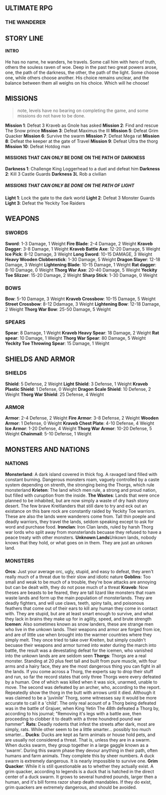 ## ULTIMATE RPG
### THE WANDERER

## STORY LINE
#### INTRO
He has no name, he wanders, he travels. Some call him with hero of truth, others the souless raven of woe.
Deep in the past two great powers arose, one, the path of the darkness, the other, the path of the light. Some choose one, while others choose another. His choice remains unclear, and the balance between them all weighs on his choice. Which will he choose!

## MISSIONS
> note, levels have no bearing on completing the game, and some missions do not have to be done.

**Mission 1**: Defeat 3 Kraveb as Gnole has asked
**Mission 2**: Find and rescue The Snow prince
**Mission 3**: Defeat Maximus the III
**Mission 5**: Defeat Grim Quacker
**Mission 6**: Survive the swarm
**Mission 7**: Defeat Mega rat
**Mission 8**: Defeat the keeper at the gate of Travel
**Mission 9**: Defeat Ultra the thorg
**Mission 10**: Defeat Hotdog man
#### MISSIONS THAT CAN ONLY BE DONE ON THE PATH OF DARKNESS
**Darkness 1**: Challenge King Loggerhead to a duel and defeat him
**Darkness 2**: Kill 3 Castle Guards
**Darkness 3**L Rob a civilian
##### MISSIONS THAT CAN ONLY BE DONE ON THE PATH OF LIGHT
**Light 1**: Lock the gate to the dark world
**Light 2**: Defeat 3 Monster Guards
**Light 3**: Defeat the Yeckity Toe Raiders

## WEAPONS
### SWORDS
**Sword**: 1-3 Damage, 1 Weight
**Fire Blade**: 2-4 Damage, 2 Weight
**Kraveb Dagger**: 3-8 Damage, 1 Weight
**Kraveb Battle Axe**: 12-20 Damage, 5 Weight
**Ice Pick**: 8-12 Damage, 3 Weight
**Long Sword**: 10-15 DAMAGE, 3 Weight
**Heavy Wooden Clobberstick**: 1-30 Damage, 5 Weight
**Dragon Slayer**: 12-18 Damage, 3 Weight
**Lightening Blade**: 10-15 Damage, 1 Weight
**Rat dagger**: 8-10 Damage, 0 Weight
**Thorg War Axe**: 20-40 Damage, 5 Weight
**Yeckity Toe Slizzer**: 15-20 Damage, 2 Weight
**Sharp Stick**: 1-30 Damage, 0 Weight
### BOWS
**Bow**: 5-10 Damage, 3 Weight
**Kraveb Crossbow**: 10-15 Damage, 5 Weight
**Street Crossbow**: 8-12 Ddamage, 3 Weight
**Lightening Bow**: 12-18 Damage, 2 Weight
**Thorg War Bow**: 25-50 Damage, 5 Weight
### SPEARS
**Spear**: 8 Damage, 1 Weight
**Kraveb Heavy Spear**: 18 Damage, 2 Weight
**Rat spear**: 10 Damage, 1 Weight
**Thorg War Spear**: 80 Damage, 5 Weight
**Yeckity Toe Throwing Spear**: 15 Damage, 1 Weight

## SHIELDS AND ARMOR
### SHIELDS
**Shield**: 5 Defense, 2 Weight
**Light Shield**: 3 Defense, 1 Weight
**Kraveb Plastic Shield**: 1 Defense, 0 Weight
**Dragon Scale Shield**: 10 Defense, 2 Weight
**Thorg War Shield**: 25 Defense, 4 Weight
### ARMOR
**Armor**: 2-4 Defense, 2 Weight
**Fire Armor**: 3-8 Defense, 2 Weight
**Wooden Armor**: 1 Defense, 0 Weight
**Kraveb Chest Plate**: 4-10 Defense, 4 Weight
**Ice Armor**: 1-20 Defense, 4 Weight
**Thorg War Armor**: 10-20 Defense, 5 Weight
**Chainmail**: 5-10 Defense, 1 Weight


## MONSTERS AND NATIONS
### NATIONS
**Monsterland**: A dark island covered in thick fog. A ravaged land filled with constant burning. Dangerous monsters roam, vaguely controlled by a caste system depending on strenth, the stronging being the Thorgs, which rule monsterland
**Krieten**: The land which men rule, a strong and proud nation, but filled with curuption from the inside. 
**The Wastes**: Lands that were once planned to be inhabited, but are now simply a waste of dry hash stony desert. The few brave Kreitlanders that still dare to try and eck out an existance on this bare rock are constantly raided by Yeckity Toe warriors. These are also the lands were wanderers come from. Tall thin poeple and deadly warriors, they travel the lands, seldom speaking except to ask for word and purchase food.
**Ironclan**: Iron Clan lands, ruled by harsh Thorg war lords who split away from monsterlands becuase they refused to have a peace treaty with other monsters.
**Unknown Lands**Unkown lands, nobody knows that they hold, or what goes on in them. They are just an unkown land.
### MONSTERS
**Orcs**: Just your average orc, ugly, stupid, and easy to defeat, they aren't really much of a threat due to their slow and idiotic nature
**Goblins**: Too small and weak to be much of a trouble, they're bow attacks are annoying but can be dealt with, they do not pose much of a threat
**Kraveb**: Now theses are beasts to be feared, they are tall lizard like monsters that roam waste lands and form up the main population of monsterlands. They are deadly fighters, and will use claws, teeth, spiny tails, and poisonous feathers that come out of their ears to kill any human they come in contact with. They are stupid, but are at least smart enough to survive, and what they lack in brains they make up for in agility, speed, and brute strength
**Icemen**: Also sometimes known as snow landers, these are strange men who live in the unkown lands. Their weapons and armor are forged from ice, and are of little use when brought into the warmer countries where they simply melt. They once tried to take over Kreiten, but simply couldn't becuase their weapons and armor turned into water during the march into battle, the result was a devestating defeat for the icemen, who vanished into the unkown lands are are seldom seen
**Thorgs**: Thorgs are a real monster. Standing at 20 plus feet tall and built from pure muscle, with four arms and a hairy face, they are the most dangerous thing you can fight in all the lands. If you come across a Thorg, the experts say to drop their stuff and run, so far the record states that only three Thorgs were every defeated by a human. One of which was killed when it was sick, unarmed, unable to move. The second was defeated by an archer, who, according to the report. Repeatedly show the thorg in the butt with arrows until it died. Although it was claimed to be a 'juvinile' Thorg, some witnesses say it would be more accurate to call it a 'child'. The only real acount of a Thorg being defeated was in the battle of Grajuer, when King Yetin The 48th defeated a Thorg by, according to his journal; "Removing it's legs with a battle axe, then proceeding to clobber it to death with a three houndred pound war hammer". 
**Rats**: Deadly rodents that infest the streets after dark, most are simply, rats. While other seem to be a little smarter... possibly too much smarter...
**Ducks**: Ducks are kept as farm animals or house hold pets, and are usually not considered a threat. That is, unless they are in a swarm. When ducks swarm, they group together in a large gaggle known as a 'swarm'. During this swarm phase they devour anything in their path, often humans and farm animals. They complete this by sheer numbers. A duck swarm is extremely dangerous. It is nearly impossible to survive one. 
**Grim Quacker**: While it is still questionable as to whether they actually exist. A grim quacker, according to legends is a duck that is hatched in the direct center of a duck swarm. It grows to several hundred pounds, larger then a human, and it's bill forms razor sharp death mandables. If they do exist, grim quackers are extremely dangerous, and should be avoided. 